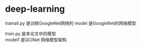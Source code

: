# deep-learning
trainall.py   是训练GoogleNet网络的
model  是GoogleNet的网络模型

train.py   是本论文中的模型   
model1   是QCINet 网络模型架构
